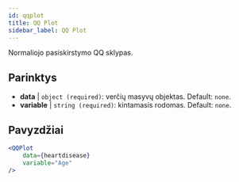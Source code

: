 ```yaml
---
id: qqplot
title: QQ Plot
sidebar_label: QQ Plot
---
```


Normaliojo pasiskirstymo QQ sklypas.

## Parinktys

* __data__ | `object (required)`: verčių masyvų objektas. Default: `none`.
* __variable__ | `string (required)`: kintamasis rodomas. Default: `none`.


## Pavyzdžiai

```jsx live
<QQPlot 
    data={heartdisease} 
    variable="Age"
/>
```

